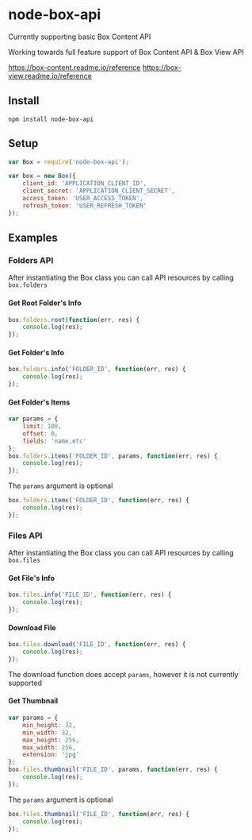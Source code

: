# node-box-api

Currently supporting basic Box Content API

Working towards full feature support of Box Content API & Box View API

https://box-content.readme.io/reference
https://box-view.readme.io/reference

## Install
```
npm install node-box-api
```

## Setup
```javascript
var Box = require('node-box-api');

var box = new Box({
	client_id: 'APPLICATION_CLIENT_ID',
	client_secret: 'APPLICATION_CLIENT_SECRET',
	access_token: 'USER_ACCESS_TOKEN',
	refresh_token: 'USER_REFRESH_TOKEN'
});
```

## Examples

### Folders API

After instantiating the Box class you can call API
resources by calling `box.folders`

#### Get Root Folder's Info
```javascript
box.folders.root(function(err, res) {
	console.log(res);
});
```

#### Get Folder's Info
```javascript
box.folders.info('FOLDER_ID', function(err, res) {
	console.log(res);
});
```

#### Get Folder's Items
```javascript
var params = {
	limit: 100,
	offset: 0,
	fields: 'name,etc'
};
box.folders.items('FOLDER_ID', params, function(err, res) {
	console.log(res);
});
```
The `params` argument is optional
```javascript
box.folders.items('FOLDER_ID', function(err, res) {
	console.log(res);
});
```

### Files API

After instantiating the Box class you can call API
resources by calling `box.files`

#### Get File's Info
```javascript
box.files.info('FILE_ID', function(err, res) {
	console.log(res);
});
```

#### Download File
```javascript
box.files.download('FILE_ID', function(err, res) {
	console.log(res);
});
```
The download function does accept `params`, however it is
not currently supported

#### Get Thumbnail
```javascript
var params = {
	min_height: 32,
	min_width: 32,
	max_height: 256,
	max_width: 256,
	extension: 'jpg'
};
box.files.thumbnail('FILE_ID', params, function(err, res) {
	console.log(res);
});
```
The `params` argument is optional
```javascript
box.files.thumbnail('FILE_ID', function(err, res) {
	console.log(res);
});
```

